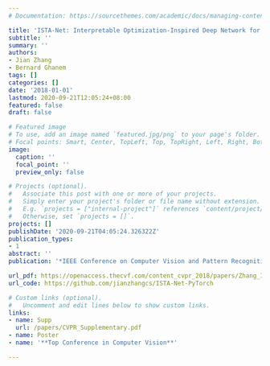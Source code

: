 ```yaml
---
# Documentation: https://sourcethemes.com/academic/docs/managing-content/

title: 'ISTA-Net: Interpretable Optimization-Inspired Deep Network for Image Compressive Sensing'
subtitle: ''
summary: ''
authors:
- Jian Zhang
- Bernard Ghanem
tags: []
categories: []
date: '2018-01-01'
lastmod: 2020-09-21T12:05:24+08:00
featured: false
draft: false

# Featured image
# To use, add an image named `featured.jpg/png` to your page's folder.
# Focal points: Smart, Center, TopLeft, Top, TopRight, Left, Right, BottomLeft, Bottom, BottomRight.
image:
  caption: ''
  focal_point: ''
  preview_only: false

# Projects (optional).
#   Associate this post with one or more of your projects.
#   Simply enter your project's folder or file name without extension.
#   E.g. `projects = ["internal-project"]` references `content/project/deep-learning/index.md`.
#   Otherwise, set `projects = []`.
projects: []
publishDate: '2020-09-21T04:05:24.326322Z'
publication_types:
- 1
abstract: ''
publication: '*IEEE Conference on Computer Vision and Pattern Recognition (CVPR)*'

url_pdf: https://openaccess.thecvf.com/content_cvpr_2018/papers/Zhang_ISTA-Net_Interpretable_Optimization-Inspired_CVPR_2018_paper.pdf
url_code: https://github.com/jianzhangcs/ISTA-Net-PyTorch

# Custom links (optional).
#   Uncomment and edit lines below to show custom links.
links:
- name: Supp
  url: /papers/CVPR_Supplementary.pdf
- name: Poster
- name: '**Top Conference in Computer Vision**'

---
```

